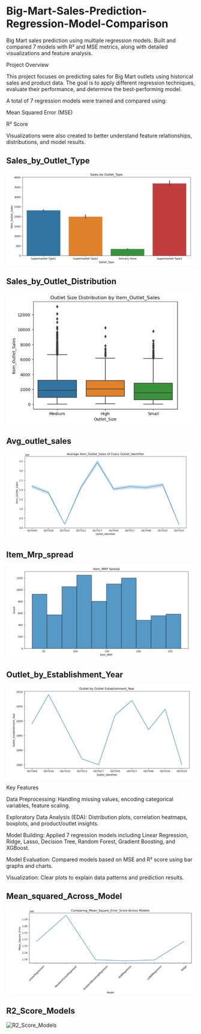 # Big-Mart-Sales-Prediction-Regression-Model-Comparison
Big Mart sales prediction using multiple regression models. Built and compared 7 models with R² and MSE metrics, along with detailed visualizations and feature analysis.

Project Overview

This project focuses on predicting sales for Big Mart outlets using historical sales and product data.
The goal is to apply different regression techniques, evaluate their performance, and determine the best-performing model.

A total of 7 regression models were trained and compared using:

Mean Squared Error (MSE)

R² Score

Visualizations were also created to better understand feature relationships, distributions, and model results.

## Sales_by_Outlet_Type
![Sales_by_Outlet_Type](Sales_by_Outlet_Type.png)

## Sales_by_Outlet_Distribution
![Sales_by_Outlet_Distribution](Sales_by_Outlet_Distribution.png)

## Avg_outlet_sales
![Avg_outlet_sales](Avg_outlet_sales.png)

## Item_Mrp_spread
![Item_Mrp_spread](Item_Mrp_spread.png)

## Outlet_by_Establishment_Year
![Outlet_by_Establishment_Year](Outlet_by_Establishment_Year.png)


Key Features

Data Preprocessing: Handling missing values, encoding categorical variables, feature scaling.

Exploratory Data Analysis (EDA): Distribution plots, correlation heatmaps, boxplots, and product/outlet insights.

Model Building: Applied 7 regression models including Linear Regression, Ridge, Lasso, Decision Tree, Random Forest, Gradient Boosting, and XGBoost.

Model Evaluation: Compared models based on MSE and R² score using bar graphs and charts.

Visualization: Clear plots to explain data patterns and prediction results.

## Mean_squared_Across_Model
![Mean_squared_Across_Model](Mean_squared_Across_Models.png)

## R2_Score_Models
![R2_Score_Models](R2_Score_Models.png)
